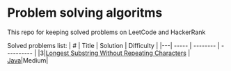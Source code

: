 # Problem solving algoritms
This repo for keeping solved problems on LeetCode and HackerRank 

Solved problems list:
| # | Title | Solution | Difficulty |
|---| ----- | -------- | ---------- |
|3|[Longest Substring Without Repeating Characters](https://leetcode.com/problems/longest-substring-without-repeating-characters/) | [Java]()|Medium|
